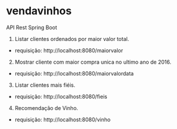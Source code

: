 # vendavinhos
API Rest Spring Boot
1. Listar clientes ordenados por maior valor total.
  - requisição: http://localhost:8080/maiorvalor
2. Mostrar cliente com maior compra unica no ultimo ano de 2016.
  - requisição: http://localhost:8080/maiorvalordata
3. Listar clientes mais fiéis.
  - requisição: http://localhost:8080/fieis
4. Recomendação de Vinho.
  - requisição: http://localhost:8080/vinho
